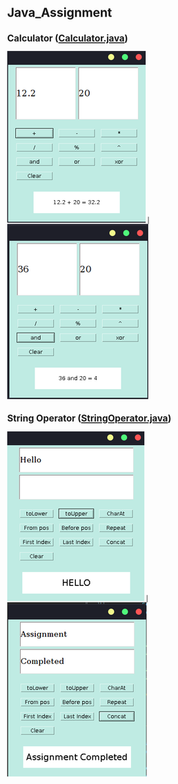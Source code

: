 # Java_Assignment

## Calculator ([Calculator.java](https://github.com/avi-01/Java_Assignment/blob/master/Calculator/Calculator.java))

![add operation](https://github.com/avi-01/Java_Assignment/blob/master/Calculator/1.png?raw=true)  |                         ![and operation](https://github.com/avi-01/Java_Assignment/blob/master/Calculator/2.png?raw=true)


## String Operator ([StringOperator.java](https://github.com/avi-01/Java_Assignment/blob/master/String%20Operator/StringOperator.java))

![toUpper operation](https://github.com/avi-01/Java_Assignment/blob/master/String%20Operator/1.png?raw=true)     |           ![concat operation](https://github.com/avi-01/Java_Assignment/blob/master/String%20Operator/2.png?raw=true)
